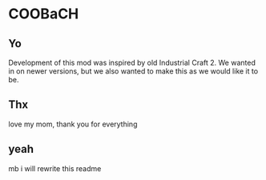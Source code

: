 # COOBaCH

## Yo

Development of this mod was inspired by old Industrial Craft 2. We wanted in on newer versions, but we also wanted to make this as we would like it to be.

## Thx

love my mom, thank you for everything



## yeah

mb i will rewrite this readme
